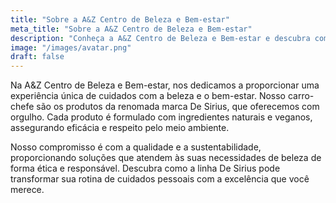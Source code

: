 ```yaml
---
title: "Sobre a A&Z Centro de Beleza e Bem-estar"
meta_title: "Sobre a A&Z Centro de Beleza e Bem-estar"
description: "Conheça a A&Z Centro de Beleza e Bem-estar e descubra como nossos produtos, especialmente da marca De Sirius, podem transformar sua rotina de cuidados com beleza e bem-estar com ingredientes naturais e sustentáveis."
image: "/images/avatar.png"
draft: false
---
```


Na A&Z Centro de Beleza e Bem-estar, nos dedicamos a proporcionar uma experiência única de cuidados com a beleza e o bem-estar. Nosso carro-chefe são os produtos da renomada marca De Sirius, que oferecemos com orgulho. Cada produto é formulado com ingredientes naturais e veganos, assegurando eficácia e respeito pelo meio ambiente.

Nosso compromisso é com a qualidade e a sustentabilidade, proporcionando soluções que atendem às suas necessidades de beleza de forma ética e responsável. Descubra como a linha De Sirius pode transformar sua rotina de cuidados pessoais com a excelência que você merece.
